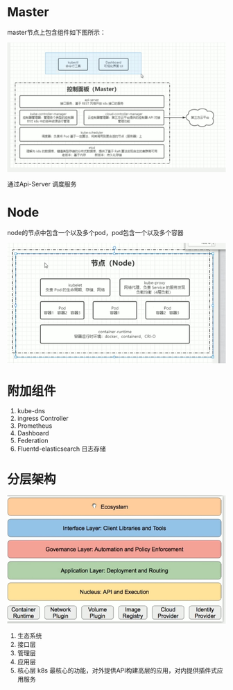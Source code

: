 # Master

master节点上包含组件如下图所示：

![](./img/master_component.png)

通过Api-Server 调度服务

# Node

node的节点中包含一个以及多个pod，pod包含一个以及多个容器

![](./img/node_component.png)


# 附加组件

1. kube-dns
2. ingress Controller
3. Prometheus
4. Dashboard
5. Federation
6. Fluentd-elasticsearch 日志存储

# 分层架构


![](./img/分层架构.png)

1. 生态系统
2. 接口层
3. 管理层
4. 应用层
5. 核心层 k8s 最核心的功能，对外提供API构建高层的应用，对内提供插件式应用服务








